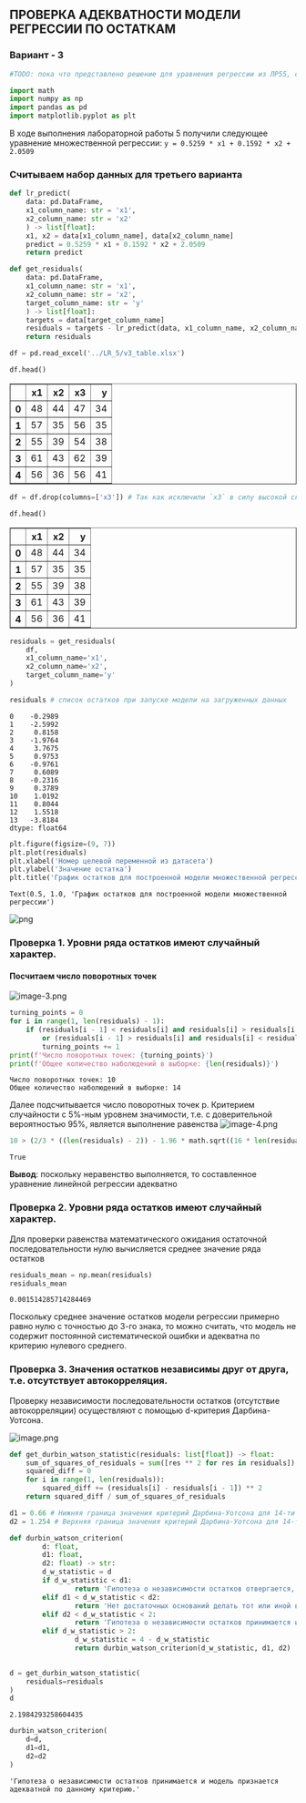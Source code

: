 ## ПРОВЕРКА АДЕКВАТНОСТИ МОДЕЛИ РЕГРЕССИИ ПО ОСТАТКАМ
### Вариант - 3


```python
#TODO: пока что представлено решение для уравнения регрессии из ЛР55, сделать то же самое для лабораторной работы 3 
```


```python
import math
import numpy as np
import pandas as pd
import matplotlib.pyplot as plt
```

В ходе выполнения лабораторной работы 5 получили следующее уравнение множественной регрессии: `y = 0.5259 * x1 + 0.1592 * x2 + 2.0509`

### Считываем набор данных для третьего варианта


```python
def lr_predict(
    data: pd.DataFrame,
    x1_column_name: str = 'x1',
    x2_column_name: str = 'x2'
    ) -> list[float]:
    x1, x2 = data[x1_column_name], data[x2_column_name]
    predict = 0.5259 * x1 + 0.1592 * x2 + 2.0509
    return predict
```


```python
def get_residuals(
    data: pd.DataFrame,
    x1_column_name: str = 'x1',
    x2_column_name: str = 'x2',
    target_column_name: str = 'y'
    ) -> list[float]:
    targets = data[target_column_name]
    residuals = targets - lr_predict(data, x1_column_name, x2_column_name)
    return residuals
```


```python
df = pd.read_excel('../LR_5/v3_table.xlsx')
```


```python
df.head()
```




<div>
<style scoped>
    .dataframe tbody tr th:only-of-type {
        vertical-align: middle;
    }

    .dataframe tbody tr th {
        vertical-align: top;
    }

    .dataframe thead th {
        text-align: right;
    }
</style>
<table border="1" class="dataframe">
  <thead>
    <tr style="text-align: right;">
      <th></th>
      <th>x1</th>
      <th>x2</th>
      <th>x3</th>
      <th>y</th>
    </tr>
  </thead>
  <tbody>
    <tr>
      <th>0</th>
      <td>48</td>
      <td>44</td>
      <td>47</td>
      <td>34</td>
    </tr>
    <tr>
      <th>1</th>
      <td>57</td>
      <td>35</td>
      <td>56</td>
      <td>35</td>
    </tr>
    <tr>
      <th>2</th>
      <td>55</td>
      <td>39</td>
      <td>54</td>
      <td>38</td>
    </tr>
    <tr>
      <th>3</th>
      <td>61</td>
      <td>43</td>
      <td>62</td>
      <td>39</td>
    </tr>
    <tr>
      <th>4</th>
      <td>56</td>
      <td>36</td>
      <td>56</td>
      <td>41</td>
    </tr>
  </tbody>
</table>
</div>




```python
df = df.drop(columns=['x3']) # Так как исключили `x3` в силу высокой скореллированности с `x1`
```


```python
df.head()
```




<div>
<style scoped>
    .dataframe tbody tr th:only-of-type {
        vertical-align: middle;
    }

    .dataframe tbody tr th {
        vertical-align: top;
    }

    .dataframe thead th {
        text-align: right;
    }
</style>
<table border="1" class="dataframe">
  <thead>
    <tr style="text-align: right;">
      <th></th>
      <th>x1</th>
      <th>x2</th>
      <th>y</th>
    </tr>
  </thead>
  <tbody>
    <tr>
      <th>0</th>
      <td>48</td>
      <td>44</td>
      <td>34</td>
    </tr>
    <tr>
      <th>1</th>
      <td>57</td>
      <td>35</td>
      <td>35</td>
    </tr>
    <tr>
      <th>2</th>
      <td>55</td>
      <td>39</td>
      <td>38</td>
    </tr>
    <tr>
      <th>3</th>
      <td>61</td>
      <td>43</td>
      <td>39</td>
    </tr>
    <tr>
      <th>4</th>
      <td>56</td>
      <td>36</td>
      <td>41</td>
    </tr>
  </tbody>
</table>
</div>




```python
residuals = get_residuals(
    df,
    x1_column_name='x1',
    x2_column_name='x2',
    target_column_name='y'
)
```


```python
residuals # список остатков при запуске модели на загруженных данных
```




    0    -0.2989
    1    -2.5992
    2     0.8158
    3    -1.9764
    4     3.7675
    5     0.9753
    6    -0.9761
    7     0.6089
    8    -0.2316
    9     0.3789
    10    1.0192
    11    0.8044
    12    1.5518
    13   -3.8184
    dtype: float64




```python
plt.figure(figsize=(9, 7))
plt.plot(residuals)
plt.xlabel('Номер целевой переменной из датасета')
plt.ylabel('Значение остатка')
plt.title('График остатков для построенной модели множественной регрессии')
```




    Text(0.5, 1.0, 'График остатков для построенной модели множественной регрессии')




    
![png](LR_6_files/LR_6_13_1.png)
    


### Проверка 1. Уровни ряда остатков имеют случайный характер.

#### Посчитаем число поворотных точек
![image-3.png](LR_6_files/image-3.png)


```python
turning_points = 0
for i in range(1, len(residuals) - 1):
    if (residuals[i - 1] < residuals[i] and residuals[i] > residuals[i + 1]) \
        or (residuals[i - 1] > residuals[i] and residuals[i] < residuals[i + 1]):
        turning_points += 1
print(f'Число поворотных точек: {turning_points}')
print(f'Общее количество наболюдений в выборке: {len(residuals)}')

```

    Число поворотных точек: 10
    Общее количество наболюдений в выборке: 14


Далее подсчитывается число поворотных точек p. Критерием случайности с
5%-ным уровнем значимости, т.е. с доверительной вероятностью 95%,
является выполнение равенства
![image-4.png](LR_6_files/image-2.png)


```python
10 > (2/3 * ((len(residuals) - 2)) - 1.96 * math.sqrt((16 * len(residuals)) - 29) / 90)
```




    True



**Вывод**: поскольку неравенство выполняется, то составленное уравнение линейной регрессии адекватно

### Проверка 2. Уровни ряда остатков имеют случайный характер.

Для проверки равенства математического ожидания остаточной
последовательности нулю вычисляется среднее значение ряда остатков


```python
residuals_mean = np.mean(residuals)
residuals_mean
```




    0.001514285714284469



Поскольку среднее значение остатков модели регрессии примерно равно нулю с точностью до 3-го знака, то можно считать, что модель не содержит постоянной систематической
ошибки и адекватна по критерию нулевого среднего. 

### Проверка 3. Значения остатков независимы друг от друга, т.е. отсутствует автокорреляция.

Проверку независимости последовательности остатков (отсутствие
автокорреляции) осуществляют с помощью d-критерия Дарбина-Уотсона. 

![image.png](LR_6_files/image.png)


```python
def get_durbin_watson_statistic(residuals: list[float]) -> float:
    sum_of_squares_of_residuals = sum([res ** 2 for res in residuals])
    squared_diff = 0
    for i in range(1, len(residuals)):
        squared_diff += (residuals[i] - residuals[i - 1]) ** 2
    return squared_diff / sum_of_squares_of_residuals
```


```python
d1 = 0.66 # Нижняя граница значения критерий Дарбина-Уотсона для 14-ти наблюдений в выборке
d2 = 1.254 # Верхняя граница значения критерий Дарбина-Уотсона для 14-ти наблюдений в выборке
```


```python
def durbin_watson_criterion(
        d: float,
        d1: float,
        d2: float) -> str:
        d_w_statistic = d
        if d_w_statistic < d1:
                return 'Гипотеза о независимости остатков отвергается, и модель признается неадекватной по критерию независимости остатков.'
        elif d1 < d_w_statistic < d2:
                return 'Нет достаточных оснований делать тот или иной вывод.'
        elif d2 < d_w_statistic < 2:
                return 'Гипотеза о независимости остатков принимается и модель признается адекватной по данному критерию.'
        elif d_w_statistic > 2:
                d_w_statistic = 4 - d_w_statistic
                return durbin_watson_criterion(d_w_statistic, d1, d2)
                
```


```python
d = get_durbin_watson_statistic(
    residuals=residuals
)
d
```




    2.1984293258604435




```python
durbin_watson_criterion(
    d=d,
    d1=d1,
    d2=d2
)
```




    'Гипотеза о независимости остатков принимается и модель признается адекватной по данному критерию.'


